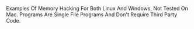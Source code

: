 Examples Of Memory Hacking For Both Linux And Windows, Not Tested On Mac.
Programs Are Single File Programs And Don't Require Third Party Code.

